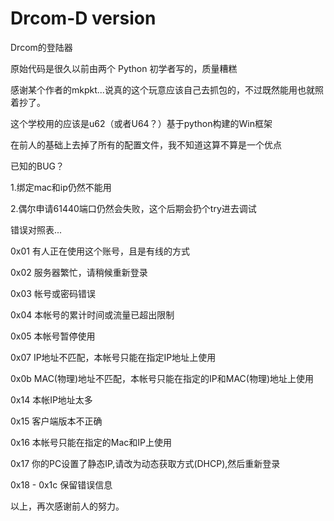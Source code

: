 Drcom-D version
=================

Drcom的登陆器

原始代码是很久以前由两个 Python 初学者写的，质量糟糕

感谢某个作者的mkpkt...说真的这个玩意应该自己去抓包的，不过既然能用也就照着抄了。

这个学校用的应该是u62（或者U64？）基于python构建的Win框架

在前人的基础上去掉了所有的配置文件，我不知道这算不算是一个优点

已知的BUG？

1.绑定mac和ip仍然不能用

2.偶尔申请61440端口仍然会失败，这个后期会扔个try进去调试

错误对照表...

0x01 有人正在使用这个账号，且是有线的方式

0x02 服务器繁忙，请稍候重新登录

0x03 帐号或密码错误

0x04 本帐号的累计时间或流量已超出限制

0x05 本帐号暂停使用

0x07 IP地址不匹配，本帐号只能在指定IP地址上使用

0x0b MAC(物理)地址不匹配，本帐号只能在指定的IP和MAC(物理)地址上使用

0x14 本帐IP地址太多

0x15 客户端版本不正确

0x16 本帐号只能在指定的Mac和IP上使用

0x17 你的PC设置了静态IP,请改为动态获取方式(DHCP),然后重新登录

0x18 - 0x1c 保留错误信息

以上，再次感谢前人的努力。

